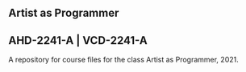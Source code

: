 ## Artist as Programmer ##
## AHD-2241-A | VCD-2241-A ##

A repository for course files for the class Artist as Programmer, 2021. 
